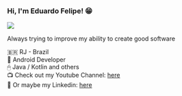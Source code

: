 <h3>Hi, I'm Eduardo Felipe! 😁</h3>  

![](https://komarev.com/ghpvc/?username=edufelip)  

Always trying to improve my ability to create good software

🇧🇷 RJ - Brazil  
📱 Android Developer   
🖱 Java / Kotlin and others  
📺 Check out my Youtube Channel: [here](https://www.youtube.com/channel/UCYcwwX7nDU_U0FP-TsXMwVg)  
🏢 Or maybe my Linkedin: [here](https://www.linkedin.com/in/eduardo-felipe-dev)  
